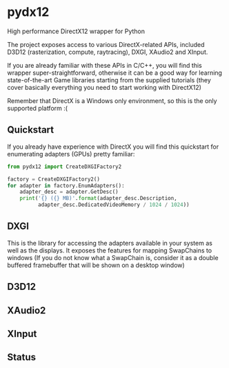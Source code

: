 # pydx12
High performance DirectX12 wrapper for Python

The project exposes access to various DirectX-related APIs, included D3D12 (rasterization, compute, raytracing), DXGI, XAudio2 and XInput.

If you are already familiar with these APIs in C/C++, you will find this wrapper super-straightforward, otherwise it can be a good way for learning state-of-the-art Game libraries
starting from the supplied tutorials (they cover basically everything you need to start working with DirectX12)

Remember that DirectX is a Windows only environment, so this is the only supported platform :(

## Quickstart

If you already have experience with DirectX you will find this quickstart for enumerating adapters (GPUs) pretty familiar:

```py
from pydx12 import CreateDXGIFactory2

factory = CreateDXGIFactory2()
for adapter in factory.EnumAdapters():
    adapter_desc = adapter.GetDesc()
    print('{} ({} MB)'.format(adapter_desc.Description,
          adapter_desc.DedicatedVideoMemory / 1024 / 1024))
```


## DXGI

This is the library for accessing the adapters available in your system as well as the displays. It exposes the features for mapping SwapChains to windows (If you do not know what a SwapChain is, consider it as a double buffered framebuffer that will be shown on a desktop window)

## D3D12

## XAudio2

## XInput

## Status
